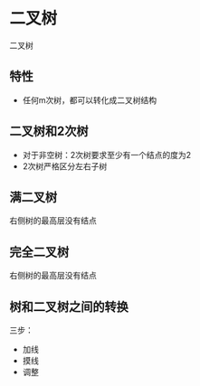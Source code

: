 # 二叉树

二叉树                                            
## 特性

+ 任何m次树，都可以转化成二叉树结构

## 二叉树和2次树
+ 对于非空树：2次树要求至少有一个结点的度为2
+ 2次树严格区分左右子树

## 满二叉树

右侧树的最高层没有结点

## 完全二叉树

右侧树的最高层没有结点

## 树和二叉树之间的转换

三步：
+ 加线 
+ 摸线 
+ 调整